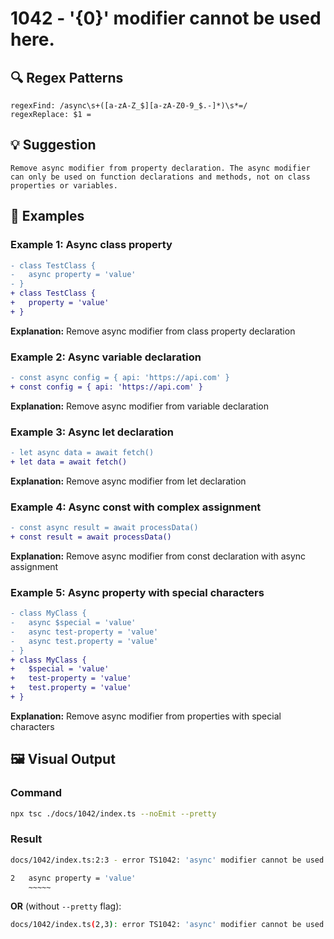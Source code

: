 # 1042 - '{0}' modifier cannot be used here.

## 🔍 Regex Patterns
```regex
regexFind: /async\s+([a-zA-Z_$][a-zA-Z0-9_$.-]*)\s*=/
regexReplace: $1 =
```

## 💡 Suggestion
```text
Remove async modifier from property declaration. The async modifier can only be used on function declarations and methods, not on class properties or variables.
```

## 📝 Examples

### Example 1: Async class property
```diff
- class TestClass {
-   async property = 'value'
- }
+ class TestClass {
+   property = 'value'
+ }
```

**Explanation:** Remove async modifier from class property declaration

### Example 2: Async variable declaration
```diff
- const async config = { api: 'https://api.com' }
+ const config = { api: 'https://api.com' }
```

**Explanation:** Remove async modifier from variable declaration

### Example 3: Async let declaration
```diff
- let async data = await fetch()
+ let data = await fetch()
```

**Explanation:** Remove async modifier from let declaration

### Example 4: Async const with complex assignment
```diff
- const async result = await processData()
+ const result = await processData()
```

**Explanation:** Remove async modifier from const declaration with async assignment

### Example 5: Async property with special characters
```diff
- class MyClass {
-   async $special = 'value'
-   async test-property = 'value'
-   async test.property = 'value'
- }
+ class MyClass {
+   $special = 'value'
+   test-property = 'value'
+   test.property = 'value'
+ }
```

**Explanation:** Remove async modifier from properties with special characters

## 🖼️ Visual Output
### Command
```bash
npx tsc ./docs/1042/index.ts --noEmit --pretty
```

### Result
```bash
docs/1042/index.ts:2:3 - error TS1042: 'async' modifier cannot be used here.

2   async property = 'value'
    ~~~~~
```

**OR** (without `--pretty` flag):

```bash
docs/1042/index.ts(2,3): error TS1042: 'async' modifier cannot be used here.
```
